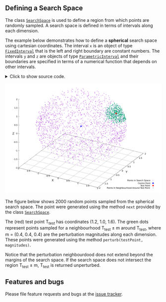 
##  Defining a Search Space

The class [`SearchSpace`][SearchSpace] is used to define a region from which points are
randomly sampled. A search space is defined in terms of intervals along each dimension.

The example below demonstrates how to define a
**spherical** search space using cartesian coordinates.
The interval `x` is an object of type [`FixedInterval`][FixedInterval] that is the left and right boundary are constant numbers. The intervals `y` and `z` are objects of type [`ParametricInterval`][ParametricInterval]
and their boundaries are specified in terms of a numerical function that depends on other
intervals.

<details><summary> Click to show source code.</summary>

```Dart
import 'dart:io';
import 'dart:math';

import 'package:simulated_annealing/simulated_annealing.dart';

void main() async {
  // Defining a fixed interval.
  final radius = 2;
  final x = FixedInterval(-radius, radius);
  // Defining parametric intervals.
  final y = ParametricInterval(
    () => -sqrt(pow(radius, 2) - pow(x.next(), 2)),
    () => sqrt(pow(radius, 2) - pow(x.next(), 2)),
  );
  final z = ParametricInterval(
    () => -sqrt(pow(radius, 2) - pow(y.next(), 2) - pow(x.next(), 2)),
    () => sqrt(pow(radius, 2) - pow(y.next(), 2) - pow(x.next(), 2)),
  );

  // Defining a spherical search space.
  final space = SearchSpace([x, y, z]);

  print('Space sizes: ${space.size}.');

  final testPoint = [1.2, 1.0, 0.6];
  final magnitudes = [0.4, 0.4, 0.4];

  final sample = List<List<num>>.generate(2000, (_) => space.next());

  final perturbation = List<List<num>>.generate(
      500, (_) => space.perturb(testPoint, magnitudes));

  await File('../sample_data/spheric_sample_space.dat').writeAsString(
    sample.export(),
  );
  await File('../sample_data/perturbation.dat').writeAsString(
    perturbation.export(),
  );

  await File('../sample_data/center_point.dat').writeAsString('''
    # Perturbation Centerpoint
    ${[centerPoint].export()}''');

  // The search space can be visualized by navigating to the folder
  // 'example/gnuplot_scripts' and running the commands:
  // # gnuplot
  // gnuplot> load 'sphere.gp'
}

```
</details>

![Spherical Search Space](https://raw.githubusercontent.com/simphotonics/simulated_annealing/main/example/plots/spherical_space.svg?sanitize=true&s=250)


The figure below shows 2000 random points sampled from the spherical search space.
The point were generated using the method `next` provided by the class [`SearchSpace`][SearchSpace].

The (red) test point T<sub>test</sub> has coordinates (1.2, 1.0, 1.6).
The green dots represent points sampled for a neighbourhood T<sub>test</sub> &pm; m around T<sub>test</sub>, where m&nbsp;=&nbsp;(0.4, 0.4, 0.4) are the perturbation magnitudes along each dimension.
These points were generated using the method `perturb(testPoint, magnitudes)`.

Notice that the perturbation neighbourdood does not extend beyond the margins of the
search space. If the search space does not intersect the region T<sub>test</sub> &pm; m,
T<sub>test</sub> is returned unperturbed.


## Features and bugs
Please file feature requests and bugs at the [issue tracker].

[issue tracker]: https://github.com/simphotonics/simulated_annealing/issues

[SearchSpace]: https://pub.dev/documentation/simulated_annealing/latest/simulated_annealing/SearchSpaceClass.html

[FixedInterval]: https://pub.dev/documentation/simulated_annealing/latest/simulated_annealing/FixedIntervalClass.html

[ParametricInterval]: https://pub.dev/documentation/simulated_annealing/latest/simulated_annealing/ParametricIntervalClass.html
